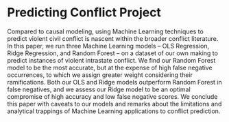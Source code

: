 # Predicting Conflict Project

Compared to causal modeling, using Machine Learning techniques to predict violent civil conflict is nascent within the broader conflict literature. In this paper, we run three Machine Learning models – OLS Regression, Ridge Regression, and Random Forest – on a dataset of our own making to predict instances of violent intrastate conflict. We find our Random Forest model to be the most accurate, but at the expense of high false negative occurrences, to which we assign greater weight considering their ramifications. Both our OLS and Ridge models outperform Random Forest in false negatives, and we assess our Ridge model to be an optimal compromise of high accuracy and low false negative scores. We conclude this paper with caveats to our models and remarks about the limitations and analytical trappings of Machine Learning applications to conflict prediction. 
